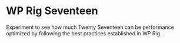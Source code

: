# WP Rig Seventeen

Experiment to see how much Twenty Seventeen can be performance optimized by following the best practices established in WP Rig.
